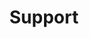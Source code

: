 ---
title: Support
description: "Community support for the Void Tales Minecraft server."
socialDescription: "Community support for the Void Tales Minecraft server."
permalink: /support
lang: en
draft: false
enableToc: false
tags:
  - support
  - community
  - help
---